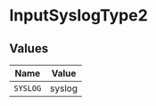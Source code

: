 # InputSyslogType2


## Values

| Name     | Value    |
| -------- | -------- |
| `SYSLOG` | syslog   |
